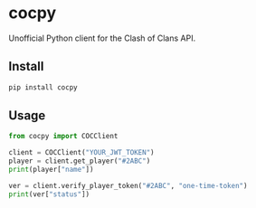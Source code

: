 # cocpy

Unofficial Python client for the Clash of Clans API.

## Install
```bash
pip install cocpy
```

## Usage
```python
from cocpy import COCClient

client = COCClient("YOUR_JWT_TOKEN")
player = client.get_player("#2ABC")
print(player["name"])

ver = client.verify_player_token("#2ABC", "one-time-token")
print(ver["status"])
```